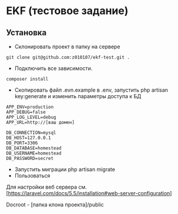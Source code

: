 # EKF (тестовое задание)

## Установка

- Склонировать проект в папку на сервере
```
git clone git@github.com:z010107/ekf-test.git .
```
- Подключить все зависимости.
```
composer install
```
- Скопировать файл .evn.example в .env, запустить php artisan key:generate и изменить параметры доступа к БД
```
APP_ENV=production
APP_DEBUG=false
APP_LOG_LEVEL=debug
APP_URL=http://[ваш домен]

DB_CONNECTION=mysql
DB_HOST=127.0.0.1
DB_PORT=3306
DB_DATABASE=homestead
DB_USERNAME=homestead
DB_PASSWORD=secret
```
- Запустить миграции php artisan migrate
- Пользоваться

Для настройки веб сервера см. [https://laravel.com/docs/5.5/installation#web-server-configuration]

Docroot - [папка клона проекта]/public
